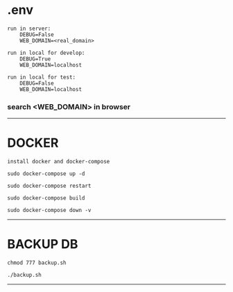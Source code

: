 # .env
```
run in server:
    DEBUG=False
    WEB_DOMAIN=<real_domain>

run in local for develop:
    DEBUG=True
    WEB_DOMAIN=localhost

run in local for test:
    DEBUG=False
    WEB_DOMAIN=localhost
```
### search <WEB_DOMAIN> in browser 


***

# DOCKER
```
install docker and docker-compose

sudo docker-compose up -d

sudo docker-compose restart

sudo docker-compose build

sudo docker-compose down -v
```

***

# BACKUP DB
```
chmod 777 backup.sh

./backup.sh
```

***

